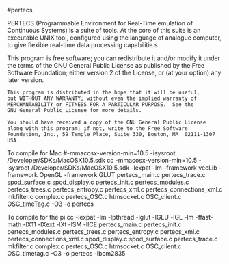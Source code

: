 #pertecs

PERTECS (Programmable Environment for Real-Time emulation of Continuous Systems) is a suite of tools. 
At the core of this suite is an executable UNIX tool, configured using the language of analogue computer, 
to give flexible real-time data processing capabilitie.s
 
 This program is free software; you can redistribute it and/or modify
    it under the terms of the GNU General Public License as published by
    the Free Software Foundation; either version 2 of the License, or
    (at your option) any later version.

    This program is distributed in the hope that it will be useful,
    but WITHOUT ANY WARRANTY; without even the implied warranty of
    MERCHANTABILITY or FITNESS FOR A PARTICULAR PURPOSE.  See the
    GNU General Public License for more details.

    You should have received a copy of the GNU General Public License
    along with this program; if not, write to the Free Software
    Foundation, Inc., 59 Temple Place, Suite 330, Boston, MA  02111-1307  USA

To compile for Mac
#-mmacosx-version-min=10.5 -isysroot /Developer/SDKs/MacOSX10.5.sdk
cc -mmacosx-version-min=10.5 -isysroot /Developer/SDKs/MacOSX10.5.sdk -lexpat -lm -framework vecLib -framework OpenGL -framework GLUT pertecs_main.c pertecs_trace.c spod_surface.c spod_display.c pertecs_init.c pertecs_modules.c pertecs_trees.c pertecs_entropy.c pertecs_xml.c  pertecs_connections_xml.c mkfilter.c complex.c pertecs_OSC.c htmsocket.c OSC_client.c OSC_timeTag.c -O3 -o pertecs

To compile for the pi
cc -lexpat -lm -lpthread -lglut -lGLU -lGL -lm -ffast-math -lX11 -lXext -lXt -lSM -lICE pertecs_main.c pertecs_init.c pertecs_modules.c pertecs_trees.c pertecs_entropy.c pertecs_xml.c  pertecs_connections_xml.c spod_display.c spod_surface.c pertecs_trace.c mkfilter.c complex.c pertecs_OSC.c htmsocket.c OSC_client.c OSC_timetag.c -O3 -o pertecs -lbcm2835

